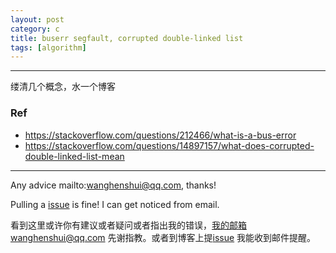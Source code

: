 ```yaml
---
layout: post
category: c
title: buserr segfault, corrupted double-linked list
tags: [algorithm]
---
```


  

---

缕清几个概念，水一个博客







### Ref

- https://stackoverflow.com/questions/212466/what-is-a-bus-error
- https://stackoverflow.com/questions/14897157/what-does-corrupted-double-linked-list-mean

---

Any advice mailto:wanghenshui@qq.com, thanks! 

Pulling a [issue](https://github.com/wanghenshui/wanghenshui.github.io/issues/new) is fine! I can get noticed from email.

看到这里或许你有建议或者疑问或者指出我的错误，我的邮箱wanghenshui@qq.com 先谢指教。或者到博客上提[issue](https://github.com/wanghenshui/wanghenshui.github.io/issues/new) 我能收到邮件提醒。